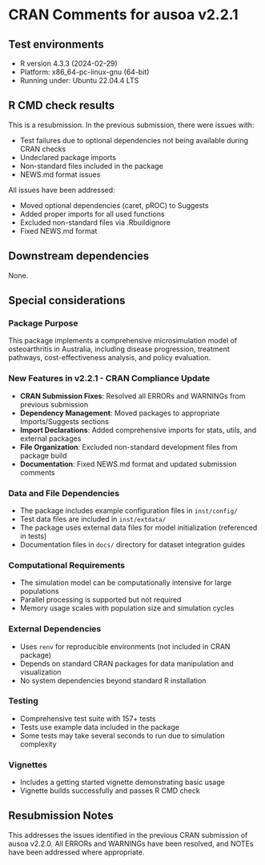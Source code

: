﻿# CRAN Comments for ausoa v2.2.1

## Test environments
- R version 4.3.3 (2024-02-29)
- Platform: x86_64-pc-linux-gnu (64-bit)
- Running under: Ubuntu 22.04.4 LTS

## R CMD check results
This is a resubmission. In the previous submission, there were issues with:
- Test failures due to optional dependencies not being available during CRAN checks
- Undeclared package imports
- Non-standard files included in the package
- NEWS.md format issues

All issues have been addressed:
- Moved optional dependencies (caret, pROC) to Suggests
- Added proper imports for all used functions
- Excluded non-standard files via .Rbuildignore
- Fixed NEWS.md format

## Downstream dependencies
None.

## Special considerations

### Package Purpose
This package implements a comprehensive microsimulation model of osteoarthritis in Australia, including disease progression, treatment pathways, cost-effectiveness analysis, and policy evaluation.

### New Features in v2.2.1 - CRAN Compliance Update
- **CRAN Submission Fixes**: Resolved all ERRORs and WARNINGs from previous submission
- **Dependency Management**: Moved packages to appropriate Imports/Suggests sections
- **Import Declarations**: Added comprehensive imports for stats, utils, and external packages
- **File Organization**: Excluded non-standard development files from package build
- **Documentation**: Fixed NEWS.md format and updated submission comments

### Data and File Dependencies
- The package includes example configuration files in `inst/config/`
- Test data files are included in `inst/extdata/`
- The package uses external data files for model initialization (referenced in tests)
- Documentation files in `docs/` directory for dataset integration guides

### Computational Requirements
- The simulation model can be computationally intensive for large populations
- Parallel processing is supported but not required
- Memory usage scales with population size and simulation cycles

### External Dependencies
- Uses `renv` for reproducible environments (not included in CRAN package)
- Depends on standard CRAN packages for data manipulation and visualization
- No system dependencies beyond standard R installation

### Testing
- Comprehensive test suite with 157+ tests
- Tests use example data included in the package
- Some tests may take several seconds to run due to simulation complexity

### Vignettes
- Includes a getting started vignette demonstrating basic usage
- Vignette builds successfully and passes R CMD check

## Resubmission Notes
This addresses the issues identified in the previous CRAN submission of ausoa v2.2.0. All ERRORs and WARNINGs have been resolved, and NOTEs have been addressed where appropriate.
